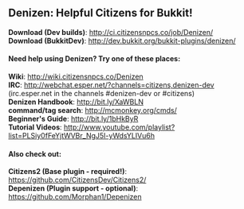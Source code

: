 Denizen: Helpful Citizens for Bukkit!
-------------------------------------


**Download (Dev builds)**: http://ci.citizensnpcs.co/job/Denizen/  
**Download (BukkitDev)**: http://dev.bukkit.org/bukkit-plugins/denizen/  

#### Need help using Denizen? Try one of these places:

**Wiki**: http://wiki.citizensnpcs.co/Denizen  
**IRC**: http://webchat.esper.net/?channels=citizens,denizen-dev  
(irc.esper.net in the channels #denizen-dev or #citizens)  
**Denizen Handbook**: http://bit.ly/XaWBLN  
**command/tag search**: http://mcmonkey.org/cmds/  
**Beginner's Guide**: http://bit.ly/1bHkByR  
**Tutorial Videos**: http://www.youtube.com/playlist?list=PLSiy0fFeYjtWVBr_NgJ5I-yWdsYLIVu6h  

#### Also check out:

**Citizens2 (Base plugin - required!)**: https://github.com/CitizensDev/Citizens2/  
**Depenizen (Plugin support - optional)**: https://github.com/Morphan1/Depenizen  
